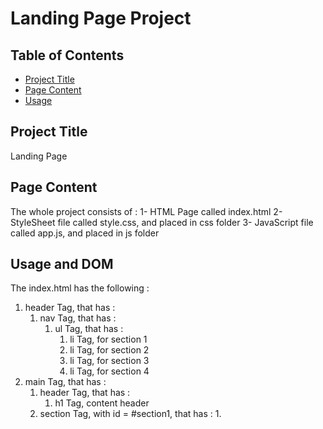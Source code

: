 # Landing Page Project

## Table of Contents

* [Project Title](#projectTitle)
* [Page Content](#pageContent)
* [Usage](#usage)

## Project Title
Landing Page

## Page Content
The whole project consists of :
1- HTML Page called index.html
2- StyleSheet file called style.css, and placed in css folder
3- JavaScript file called app.js, and placed in js folder

## Usage and DOM
The index.html has the following :
1. header Tag, that has : 
	1. nav Tag,  that has :
		1. ul Tag, that has : 
			1. li Tag, for section 1
			2. li Tag, for section 2
			3. li Tag, for section 3
			4. li Tag, for section 4
2. main Tag, that has :
	1. header Tag, that has :
		1. h1 Tag, content header
	2. section Tag, with id = #section1, that has :
		1. 
